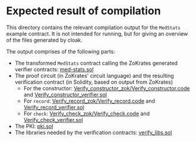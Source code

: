 # Expected result of compilation

This directory contains the relevant compilation output for the `MedStats`
example contract. It is not intended for running, but for giving an overview of
the files generated by cloak.

The output comprises of the following parts:

- The transformed `MedStats` contract calling the ZoKrates generated verifier
  contracts: [med-stats.sol](med-stats.sol)
- The proof circuit (in ZoKrates' circuit language) and the resulting
  verification contract (in Solidity, based on output from ZoKrates)
  - For the constructor: [Verify_constructor_zok/Verify_constructor.code](Verify_constructor_zok/Verify_constructor.code) and [Verify_constructor_verifier.sol](Verify_constructor_verifier.sol)
  - For `record`:
    [Verify_record_zok/Verify_record.code](Verify_record_zok/Verify_record.code)
    and [Verify_record_verifier.sol](Verify_record_verifier.sol)
  - For `check`:
    [Verify_check_zok/Verify_check.code](Verify_check_zok/Verify_check.code) and
    [Verify_check_verifier.sol](Verify_check_verifier.sol)
- The PKI: [pki.sol](pki.sol)
- The libraries needed by the verification contracts:
  [verify_libs.sol](verify_libs.sol)
